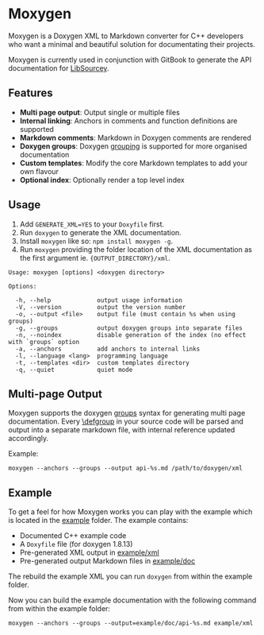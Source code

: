 # Moxygen

Moxygen is a Doxygen XML to Markdown converter for C++ developers who want a minimal and beautiful solution for documentating their projects.

Moxygen is currently used in conjunction with GitBook to generate the API documentation for [LibSourcey](http://sourcey.com/libsourcey/).

## Features

* **Multi page output**: Output single or multiple files
* **Internal linking**: Anchors in comments and function definitions are supported
* **Markdown comments**: Markdown in Doxygen comments are rendered
* **Doxygen groups**: Doxygen [grouping](https://www.stack.nl/~dimitri/doxygen/manual/grouping.html) is supported for more organised documentation
* **Custom templates**: Modify the core Markdown templates to add your own flavour
* **Optional index**: Optionally render a top level index

## Usage

1. Add `GENERATE_XML=YES` to your `Doxyfile` first.
2. Run `doxygen` to generate the XML documentation.
3. Install `moxygen` like so: `npm install moxygen -g`.
4. Run `moxygen` providing the folder location of the XML documentation as the first argument ie. `{OUTPUT_DIRECTORY}/xml`.  
  ```
  Usage: moxygen [options] <doxygen directory>

  Options:

    -h, --help             output usage information
    -V, --version          output the version number
    -o, --output <file>    output file (must contain %s when using groups)
    -g, --groups           output doxygen groups into separate files
    -n, --noindex          disable generation of the index (no effect with `groups` option
    -a, --anchors          add anchors to internal links
    -l, --language <lang>  programming language
    -t, --templates <dir>  custom templates directory
    -q, --quiet            quiet mode
  ```

## Multi-page Output

Moxygen supports the doxygen [groups](http://www.stack.nl/~dimitri/doxygen/manual/grouping.html#modules) syntax for generating multi page documentation. Every [\defgroup](http://www.stack.nl/~dimitri/doxygen/manual/commands.html#cmddefgroup) in your source code will be parsed and output into a separate markdown file, with internal reference updated accordingly.

Example:

```
moxygen --anchors --groups --output api-%s.md /path/to/doxygen/xml
```

## Example

To get a feel for how Moxygen works you can play with the example which is located in the [example](/example) folder. The example contains:

* Documented C++ example code
* A `Doxyfile` file (for doxygen 1.8.13)
* Pre-generated XML output in [example/xml](/example/xml)
* Pre-generated output Markdown files in [example/doc](/example/doc)

The rebuild the example XML you can run `doxygen` from within the example folder.

Now you can build the example documentation with the following command from within the example folder:

```
moxygen --anchors --groups --output=example/doc/api-%s.md example/xml
```
